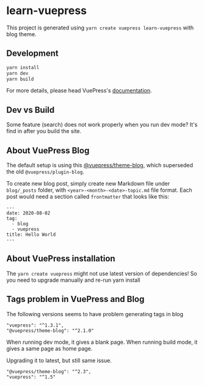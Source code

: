 # learn-vuepress

This project is generated using `yarn create vuepress learn-vuepress` with blog theme.

## Development

```bash
yarn install
yarn dev
yarn build
```

For more details, please head VuePress's [documentation](https://vuepress.vuejs.org/guide).

## Dev vs Build

Some feature (search) does not work properly when you run dev mode? It's find
in after you build the site.


## About VuePress Blog

The default setup is using this [@vuepress/theme-blog](https://vuepress-theme-blog.ulivz.com/#using-vuepress-theme-blog), which superseded the old
`@vuepress/plugin-blog`.

To create new blog post, simply create new Markdown file under `blog/_posts` folder, with
`<year>-<month>-<date>-topic.md` file format. Each post would need a section called `frontmatter`
that looks like this:

```
---
date: 2020-08-02
tag: 
  - blog
  - vuepress
title: Hello World
---
```

## About VuePress installation

The `yarn create vuepress` might not use latest version of dependencies!
So you need to upgrade manually and re-run yarn install

## Tags problem in VuePress and Blog 

The following versions seems to have problem generating tags in blog

```
"vuepress": "^1.3.1",
"@vuepress/theme-blog": "^2.1.0"
```

When running dev mode, it gives a blank page. When running build mode, it gives a same
page as home page.

Upgrading it to latest, but still same issue.

```
"@vuepress/theme-blog": "^2.3",
"vuepress": "^1.5"
```

